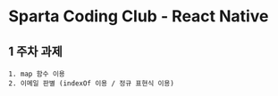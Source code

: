 # Sparta Coding Club - React Native

## 1 주차 과제

```
1. map 함수 이용
2. 이메일 판별 (indexOf 이용 / 정규 표현식 이용)
```